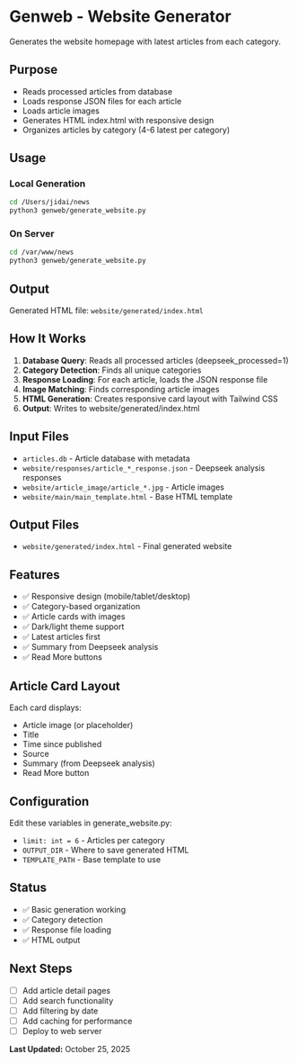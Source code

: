 # Genweb - Website Generator

Generates the website homepage with latest articles from each category.

## Purpose

- Reads processed articles from database
- Loads response JSON files for each article
- Loads article images
- Generates HTML index.html with responsive design
- Organizes articles by category (4-6 latest per category)

## Usage

### Local Generation
```bash
cd /Users/jidai/news
python3 genweb/generate_website.py
```

### On Server
```bash
cd /var/www/news
python3 genweb/generate_website.py
```

## Output

Generated HTML file: `website/generated/index.html`

## How It Works

1. **Database Query**: Reads all processed articles (deepseek_processed=1)
2. **Category Detection**: Finds all unique categories
3. **Response Loading**: For each article, loads the JSON response file
4. **Image Matching**: Finds corresponding article images
5. **HTML Generation**: Creates responsive card layout with Tailwind CSS
6. **Output**: Writes to website/generated/index.html

## Input Files

- `articles.db` - Article database with metadata
- `website/responses/article_*_response.json` - Deepseek analysis responses
- `website/article_image/article_*.jpg` - Article images
- `website/main/main_template.html` - Base HTML template

## Output Files

- `website/generated/index.html` - Final generated website

## Features

- ✅ Responsive design (mobile/tablet/desktop)
- ✅ Category-based organization
- ✅ Article cards with images
- ✅ Dark/light theme support
- ✅ Latest articles first
- ✅ Summary from Deepseek analysis
- ✅ Read More buttons

## Article Card Layout

Each card displays:
- Article image (or placeholder)
- Title
- Time since published
- Source
- Summary (from Deepseek analysis)
- Read More button

## Configuration

Edit these variables in generate_website.py:
- `limit: int = 6` - Articles per category
- `OUTPUT_DIR` - Where to save generated HTML
- `TEMPLATE_PATH` - Base template to use

## Status

- ✅ Basic generation working
- ✅ Category detection
- ✅ Response file loading
- ✅ HTML output

## Next Steps

- [ ] Add article detail pages
- [ ] Add search functionality
- [ ] Add filtering by date
- [ ] Add caching for performance
- [ ] Deploy to web server

**Last Updated:** October 25, 2025
